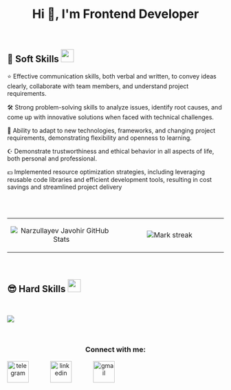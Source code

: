 <h1 align="center">Hi 👋, I'm Frontend Developer</h1>
<br>
<div>
  <h2>🙂 Soft Skills <img src="https://media.giphy.com/media/iY8CRBdQXODJSCERIr/giphy.gif" width="30px">&nbsp;</h1>
<div>
    <p width="300">⭐ Effective communication skills, both verbal and written, to convey ideas clearly, collaborate with team members, and understand project requirements.</p>
  <p>🛠️ Strong problem-solving skills to analyze issues, identify root causes, and come up with innovative solutions when faced with technical challenges.</p>  
  <p>📘 Ability to adapt to new technologies, frameworks, and changing project requirements, demonstrating flexibility and openness to learning.</p>
  <p>☪️ Demonstrate trustworthiness and ethical behavior in all aspects of life, both personal and professional.</p>
  <p>💵 Implemented resource optimization strategies, including leveraging reusable code libraries and efficient development tools, resulting in cost savings and streamlined project delivery</p>

</div>
</div>
<br>
<br>
<table border="0" align="center">
<tr border="0">
<td width="50%" align="center">

  ![Narzullayev Javohir GitHub Stats](https://github-readme-stats.vercel.app/api?username=narzullayevdeveloper&show_icons=true&include_all_commits=true&theme=dark)

</td>
<td width="50%" align="center">
  <img  title="🔥 Get streak stats for your profile at git.io/streak-stats" alt="Mark streak" src="https://github-readme-streak-stats.herokuapp.com/?user=mark123jesper&theme=dark&hide_border=true" />
  </td>
</tr>
</table>
<br>
<h2>😎 Hard Skills <img src="https://media.giphy.com/media/iY8CRBdQXODJSCERIr/giphy.gif" width="30px">&nbsp;</h2> 
<br>
<p align="left">
  <a href="https://skillicons.dev">
    <img src="https://skillicons.dev/icons?i=html,css,sass,js,ts,react,redux,nextjs,vue,nuxtjs,nodejs,nestjs&perline=14" />
  </a>
</p>
<br>
<div align="center">
<h3 align="center">Connect with me:</h3>
<div style="display: flex; gap: 50px;">
  <a href="https://t.me/narzullayev_developer">
  <img src="https://github.com/gauravghongde/social-icons/blob/master/PNG/Color/Telegram.png" style="width: 50px; height: 50px;" alt="telegram" />
  </a>
  <a href="https://www.linkedin.com/in/javohir-narzullayev-586342235">
  <img src="https://github.com/gauravghongde/social-icons/blob/master/PNG/Color/LinkedIN.png" style="width: 50px; height: 50px" alt="linkedin" />
  </a>
  <a href="narzullayevjavohir91@gmail.com">
  <img src="https://www.pngmart.com/files/16/Gmail-Logo-PNG-Transparent-Image.png" style="width: 50px; height: 50px" alt="gmail" />
  </a>
</div>
  
<p align="center">
    
</p>
</div>
